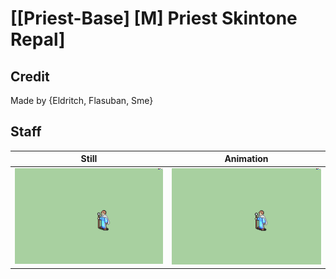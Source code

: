 # [\[Priest-Base\] \[M\] Priest Skintone Repal]

## Credit

Made by {Eldritch, Flasuban, Sme}
	
## Staff

| Still | Animation |
| :---: | :-------: |
| ![Staff still](./Staff_000.png) | ![Staff animation](./Staff.gif) |
